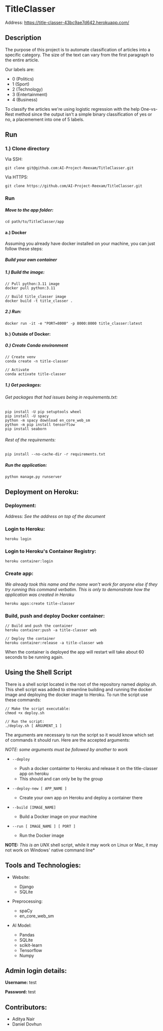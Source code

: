 # TitleClasser
Address: https://title-classer-43bc9ae7d642.herokuapp.com/
## Description
The purpose of this project is to automate classification of articles into a specific category. The size of the text can vary from the first paragraph to the entire article. 

Our labels are:
* 0 (Politics)
* 1 (Sport)
* 2 (Technology)
* 3 (Entertainment)
* 4 (Business)

To classify the articles we're using logistic regression with the help One-vs-Rest method since the output isn't a simple binary classification of yes or no, a placemement into one of 5 labels.

## Run
### 1.) Clone directory
Via SSH:
```
git clone git@github.com:AI-Project-Reexam/TitleClasser.git
```

Via HTTPS:
```
git clone https://github.com/AI-Project-Reexam/TitleClasser.git
```

### Run
##### Move to the app folder: 
```
cd path/to/TitleClasser/app
```

#### a.) Docker
Assuming you already have docker installed on your machine, you can just follow these steps:
##### Build your own container
##### 1.) Build the image:
```
// Pull python:3.11 image
docker pull python:3.11

// Build title_classer image
docker build -t title_classer .
```

##### 2.) Run:
```
docker run -it -e "PORT=8000" -p 8000:8000 title_classer:latest
```

#### b.) Outside of Docker:
##### 0.) Create Conda environment
```
// Create venv
conda create -n title-classer

// Activate
conda activate title-classer
```
##### 1.) Get packages:
###### Get packages that had issues being in requirements.txt:
```
pip install -U pip setuptools wheel
pip install -U spacy
python -m spacy download en_core_web_sm 
python -m pip install tensorflow
pip install seaborn
```

###### Rest of the requirements:
```
pip install --no-cache-dir -r requirements.txt
```

##### Run the application:
```
python manage.py runserver
```

## Deployment on Heroku:
### Deployment:
Address: *See the address on top of the document*
### Login to Heroku:
```
heroku login
```

### Login to Heroku's Container Registry:
```
heroku container:login
```

### Create app:
_We already took this name and the name won't work for anyone else if they try running this command verbatim. This is only to demonstrate how the application was created in Heroku_
```
heroku apps:create title-classer
```

### Build, push and deploy Docker container:
```
// Build and push the container
heroku container:push -a title-classer web

// Deploy the container
heroku container:release -a title-classer web
```

When the container is deployed the app will restart will take about 60 seconds to be running again.

## Using the Shell Script
There is a shell script located in the root of the repository named *deploy.sh*. This shell script was added to streamline building and running the docker image and deploying the docker image to Heroku. To run the script use these commands:
```
// Make the script executable:
chmod +x deploy.sh

// Run the script:
./deploy.sh [ ARGUMENT_1 ]
```

The arguments are necessary to run the script so it would know which set of commands it should run. Here are the accepted arguments:

*NOTE: some arguments must be followed by another to work*
* ```--deploy```
    * Push a docker containter to Heroku and release it on the title-classer app on heroku
    * This should and can only be by the group

* ```--deploy-new [ APP_NAME ]```
    * Create your own app on Heroku and deploy a container there

* ```--build [IMAGE_NAME]```
    * Build a Docker image on your machine

* ```--run [ IMAGE_NAME ] [ PORT ]```
    * Run the Docker image

__NOTE:__ *This is an UN*X shell script, while it may work on Linux or Mac, it may not work on Windows' native command line*

## Tools and Technologies:
* Website:
    * Django
    * SQLite

* Preprocessing:
    * spaCy
    * en_core_web_sm

* AI Model:
    * Pandas
    * SQLite
    * scikit-learn
    * Tensorflow
    * Numpy
 
## Admin login details:
__Username:__ test

__Password:__ test
 
## Contributors:
* Aditya Nair
* Daniel Dovhun
